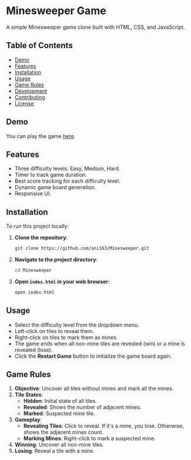 # Minesweeper Game

A simple Minesweeper game clone built with HTML, CSS, and JavaScript.

## Table of Contents
- [Demo](#demo)
- [Features](#features)
- [Installation](#installation)
- [Usage](#usage)
- [Game Rules](#game-rules)
- [Development](#development)
- [Contributing](#contributing)
- [License](#license)

## Demo
You can play the game [here](https://ani163.github.io/Minesweeper/).

## Features
- Three difficulty levels: Easy, Medium, Hard.
- Timer to track game duration.
- Best score tracking for each difficulty level.
- Dynamic game board generation.
- Responsive UI.

## Installation
To run this project locally:
1. **Clone the repository**:
    ```bash
    git clone https://github.com/ani163/Minesweeper.git
    ```
2. **Navigate to the project directory**:
    ```bash
    cd Minesweeper
    ```
3. **Open `index.html` in your web browser**:
    ```bash
    open index.html
    ```

## Usage
- Select the difficulty level from the dropdown menu.
- Left-click on tiles to reveal them.
- Right-click on tiles to mark them as mines.
- The game ends when all non-mine tiles are revealed (win) or a mine is revealed (lose).
- Click the **Restart Game** button to initialize the game board again.

## Game Rules
1. **Objective**: Uncover all tiles without mines and mark all the mines.
2. **Tile States**:
    - **Hidden**: Initial state of all tiles.
    - **Revealed**: Shows the number of adjacent mines.
    - **Marked**: Suspected mine tile.
3. **Gameplay**:
    - **Revealing Tiles**: Click to reveal. If it's a mine, you lose. Otherwise, shows the adjacent mines count.
    - **Marking Mines**: Right-click to mark a suspected mine.
4. **Winning**: Uncover all non-mine tiles.
5. **Losing**: Reveal a tile with a mine.

